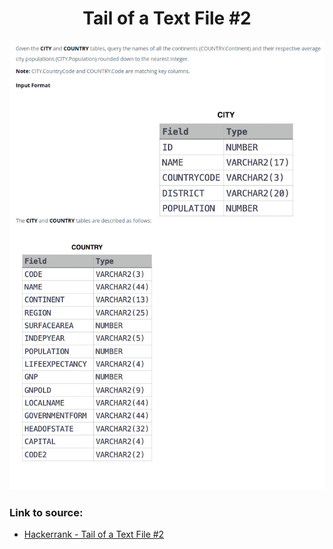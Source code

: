 <h1 align="center">Tail of a Text File #2</h1>

![alt text](https://github.com/matthew01lokiet/Github-repos-images/blob/main/Other/SQL/average_population_of_each_continent.png)

### Link to source: 
- <a href="https://www.hackerrank.com/challenges/text-processing-tail-2/problem">Hackerrank - Tail of a Text File #2</a>

